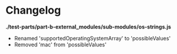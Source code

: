 # Changelog

**./test-parts/part-b-external_modules/sub-modules/os-strings.js**
* Renamed 'supportedOperatingSystemArray' to 'possibleValues'
* Removed 'mac' from 'possibleValues'
